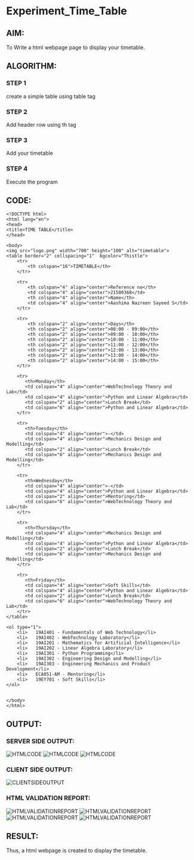# Experiment_Time_Table

## AIM:
To Write a html webpage page to display your timetable.

## ALGORITHM:
### STEP 1
create a simple table using table tag
### STEP 2
Add header row using th tag
### STEP 3
Add your timetable
### STEP 4
Execute the program

## CODE:
```
<!DOCTYPE html>
<html lang="en">
<head>
<title>TIME TABLE</title>
</head>

<body>
<img src="logo.png" width="700" height="100" alt="timetable">
<table border="2" cellspacing="1"  bgcolor="Thistle">
	<tr>
	    <th colspan="16">TIMETABLE</th>
	</tr>

	<tr>
	    <th colspan="4" align="center">Reference no</th>
	    <td colspan="4" align="center">21500368</td>
	    <th colspan="4" align="center">Name</th>
	    <td colspan="4" align="center">Aashima Nazreen Sayeed S</td>
	</tr>

	<tr>
	    <th colspan="2" align="center">Days</th>
	    <th colspan="2" align="center">08:00 - 09:00</th>
        <th colspan="2" align="center">09:00 - 10:00</th>
	    <th colspan="2" align="center">10:00 - 11:00</th>
        <th colspan="2" align="center">11:00 - 12:00</th>
	    <th colspan="2" align="center">12:00 - 13:00</th>
        <th colspan="2" align="center">13:00 - 14:00</th>
	    <th colspan="2" align="center">14:00 - 15:00</th>
	</tr>

	<tr>
	   <th>Monday</th>
	   <td colspan="4" align="center">WebTechnology Theory and Lab</td>
	   <td colspan="4" align="center">Python and Linear Algebra</td>
	   <td colspan="2" align="center">Lunch Break</td>
	   <td colspan="6" align="center">Python and Linear Algebra</td>
	</tr>

	<tr>
	   <th>Tuesday</th>
	   <td colspan="4" align="center">-</td>
	   <td colspan="4" align="center">Mechanics Design and Modelling</td>
	   <td colspan="2" align="center">Lunch Break</td>
	   <td colspan="6" align="center">Mechanics Design and Modelling</td>
	</tr>
	
	<tr>
	   <th>Wednesday</th>
	   <td colspan="4" align="center">-</td>
	   <td colspan="4" align="center">Python and Linear Algebra</td>
	   <td colspan="2" align="center">Mentoring</td>
	   <td colspan="6" align="center">WebTechnology Theory and Lab</td>
	</tr>

	<tr>
	   <th>Thursday</th>
	   <td colspan="4" align="center">Mechanics Design and Modelling</td>
	   <td colspan="4" align="center">Python and Linear Algebra</td>
	   <td colspan="2" align="center">Lunch Break</td>
	   <td colspan="6" align="center">Mechanics Design and Modelling</td>
	</tr>

	<tr>
	   <th>Friday</th>
	   <td colspan="4" align="center">Soft Skills</td>
	   <td colspan="4" align="center">Python and Linear Algebra</td>
	   <td colspan="2" align="center">Lunch Break</td>
	   <td colspan="6" align="center">WebTechnology Theory and Lab</td>
	</tr>
</table>

<ol type="1">
	<li>   19AI401 - Fundamentals of Web Technology</li>
	<li>   19AI402 - WebTechnology Laboratory</li> 
	<li>   19AI201 - Mathematics for Artificial Intelligence</li> 
	<li>   19AI202 - Linear Algebra Laboratory</li> 
	<li>   19AI301 - Python Programming</li> 
	<li>   19AI302 - Engineering Design and Modelling</li> 
	<li>   19AI303 - Engineering Mechanics and Product Development</li> 
	<li>   ECA051-AM - Mentoring</li> 
	<li>   19EY701 - Soft Skills</li> 
</ol>


</body>
</html>
```
## OUTPUT:
### SERVER SIDE OUTPUT:
![HTMLCODE](./code1.png)
![HTMLCODE](./code2.png)
![HTMLCODE](./code3.png)

### CLIENT SIDE OUTPUT:
![CLIENTSIDEOUTPUT](./output.png)

### HTML VALIDATION REPORT:
![HTMLVALIDATIONREPORT](./validation1.png)
![HTMLVALIDATIONREPORT](./validation2.png)
![HTMLVALIDATIONREPORT](./validation3.png)
![HTMLVALIDATIONREPORT](./validation4.png)

## RESULT:

Thus, a html webpage is created to display the timetable.
